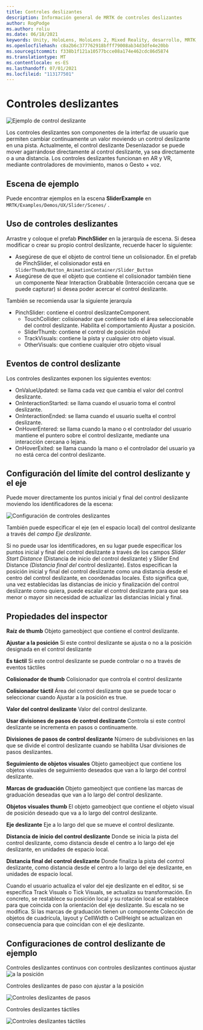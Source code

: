 ```yaml
---
title: Controles deslizantes
description: Información general de MRTK de controles deslizantes
author: RogPodge
ms.author: roliu
ms.date: 06/18/2021
keywords: Unity, HoloLens, HoloLens 2, Mixed Reality, desarrollo, MRTK, controles deslizantes,
ms.openlocfilehash: c8a2b6c377762918bfff79008ab34d3dfe4e20bb
ms.sourcegitcommit: f338b1f121a10577bcce08a174e462cdc86d5874
ms.translationtype: MT
ms.contentlocale: es-ES
ms.lasthandoff: 07/01/2021
ms.locfileid: "113177501"
---
```

# <a name="sliders"></a>Controles deslizantes

![Ejemplo de control deslizante](../images/slider/MRTK_UX_Slider_Main.jpg)

Los controles deslizantes son componentes de la interfaz de usuario que permiten cambiar continuamente un valor moviendo un control deslizante en una pista. Actualmente, el control deslizante Desenlazador se puede mover agarrándose directamente al control deslizante, ya sea directamente o a una distancia. Los controles deslizantes funcionan en AR y VR, mediante controladores de movimiento, manos o Gesto + voz.

## <a name="example-scene"></a>Escena de ejemplo

Puede encontrar ejemplos en la escena **SliderExample** en `MRTK/Examples/Demos/UX/Slider/Scenes/` .

## <a name="how-to-use-sliders"></a>Uso de controles deslizantes

Arrastre y coloque el prefab **PinchSlider** en la jerarquía de escena. Si desea modificar o crear su propio control deslizante, recuerde hacer lo siguiente:

- Asegúrese de que el objeto de control tiene un colisionador. En el prefab de PinchSlider, el colisionador está en `SliderThumb/Button_AnimationContainer/Slider_Button`
- Asegúrese de que el objeto que contiene el colisionador también tiene un componente Near Interaction Grabbable (Interacción cercana que se puede capturar) si desea poder acercar el control deslizante.

También se recomienda usar la siguiente jerarquía

- PinchSlider: contiene el control deslizanteComponent.
  - TouchCollider: colisionador que contiene todo el área seleccionable del control deslizante. Habilita el comportamiento Ajustar a posición.
  - SliderThumb: contiene el control de posición móvil
  - TrackVisuals: contiene la pista y cualquier otro objeto visual.
  - OtherVisuals: que contiene cualquier otro objeto visual

## <a name="slider-events"></a>Eventos de control deslizante

Los controles deslizantes exponen los siguientes eventos:

- OnValueUpdated: se llama cada vez que cambia el valor del control deslizante.
- OnInteractionStarted: se llama cuando el usuario toma el control deslizante.
- OnInteractionEnded: se llama cuando el usuario suelta el control deslizante.
- OnHoverEntered: se llama cuando la mano o el controlador del usuario mantiene el puntero sobre el control deslizante, mediante una interacción cercana o lejana.
- OnHoverExited: se llama cuando la mano o el controlador del usuario ya no está cerca del control deslizante.

## <a name="configuring-slider-bound-and-axis"></a>Configuración del límite del control deslizante y el eje

Puede mover directamente los puntos inicial y final del control deslizante moviendo los identificadores de la escena:

![Configuración de controles deslizantes](../images/sliders/MRTK_Sliders_Setup.png)

También puede especificar el eje (en el espacio local) del control deslizante a través del _campo Eje deslizante._

Si no puede usar los identificadores, en su lugar puede especificar los puntos inicial y final del control deslizante a través de los campos _Slider Start Distance_ (Distancia de inicio del control deslizante) y Slider End Distance _(Distancia final del_ control deslizante). Estos especifican la posición inicial y final del control deslizante como una distancia desde el centro del control deslizante, en coordenadas locales. Esto significa que, una vez establecidas las distancias de inicio y finalización del control deslizante como quiera, puede escalar el control deslizante para que sea menor o mayor sin necesidad de actualizar las distancias inicial y final.

## <a name="inspector-properties"></a>Propiedades del inspector

**Raíz de thumb** Objeto gameobject que contiene el control deslizante.

**Ajustar a la posición** Si este control deslizante se ajusta o no a la posición designada en el control deslizante

**Es táctil** Si este control deslizante se puede controlar o no a través de eventos táctiles

**Colisionador de thumb** Colisionador que controla el control deslizante

**Colisionador táctil** Área del control deslizante que se puede tocar o seleccionar cuando Ajustar a la posición es true.

**Valor del control deslizante** Valor del control deslizante.

**Usar divisiones de pasos de control deslizante** Controla si este control deslizante se incrementa en pasos o continuamente.

**Divisiones de pasos de control deslizante** Número de subdivisiones en las que se divide el control deslizante cuando se habilita Usar divisiones de pasos deslizantes.

**Seguimiento de objetos visuales** Objeto gameobject que contiene los objetos visuales de seguimiento deseados que van a lo largo del control deslizante.

**Marcas de graduación** Objeto gameobject que contiene las marcas de graduación deseadas que van a lo largo del control deslizante.

**Objetos visuales thumb** El objeto gameobject que contiene el objeto visual de posición deseado que va a lo largo del control deslizante.

**Eje deslizante** Eje a lo largo del que se mueve el control deslizante.

**Distancia de inicio del control deslizante** Donde se inicia la pista del control deslizante, como distancia desde el centro a lo largo del eje deslizante, en unidades de espacio local.

**Distancia final del control deslizante** Donde finaliza la pista del control deslizante, como distancia desde el centro a lo largo del eje deslizante, en unidades de espacio local.

Cuando el usuario actualiza el valor del eje deslizante en el editor, si se especifica Track Visuals o Tick Visuals, se actualiza su transformación.
En concreto, se restablece su posición local y su rotación local se establece para que coincida con la orientación del eje deslizante.
Su escala no se modifica.
Si las marcas de graduación tienen un componente Colección de objetos de cuadrícula, layout y CellWidth o CellHeight se actualizan en consecuencia para que coincidan con el eje deslizante.

## <a name="example-slider-configurations"></a>Configuraciones de control deslizante de ejemplo

Controles deslizantes continuos con controles deslizantes continuos ajustar ![ a la posición](https://user-images.githubusercontent.com/39840334/122488212-d410a400-cf91-11eb-8d31-fc7584ddc465.gif)

Controles deslizantes de paso con ajustar a la posición

![Controles deslizantes de pasos](https://user-images.githubusercontent.com/39840334/122488226-dc68df00-cf91-11eb-9459-89655bbb054d.gif)

Controles deslizantes táctiles

![Controles deslizantes táctiles](https://user-images.githubusercontent.com/39840334/122488221-d8d55800-cf91-11eb-91a1-bb12debe2797.gif)
